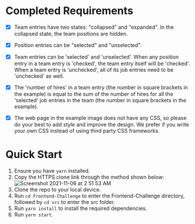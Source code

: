 # Completed Requirements
- [X] Team entries have two states: "collapsed" and "expanded". In the collapsed state, the team positions are hidden.
- [X] Position entries can be "selected" and "unselected".
- [X] Team entries can be 'selected' and 'unselected'. When any position entry in a team entry is 'checked', the team entry itself will be 'checked'. When a team entry is 'unchecked', all of its job entries need to be 'unchecked' as well.
- [X] The 'number of hires' in a team entry (the number in square brackets in the example) is equal to the sum of the number of hires for all the 'selected' job entries in the team (the number in square brackets in the example).
- [X] The web page in the example image does not have any CSS, so please do your best to add style and improve the design. We prefer if you write your own CSS instead of using third party CSS frameworks.


# Quick Start
1. Ensure you have `yarn` installed.
2. Copy the HTTPS clone link through the method shown below:
![Screenshot 2021-11-06 at 2 51 53 AM](https://user-images.githubusercontent.com/61085398/140563471-e739e147-e7c3-4e85-8383-7f8d0f725b9d.png)
3. Clone the repo to your local device.
4. Run `cd Frontend-Challenge` to enter the Frontend-Challenge directory, followed by `cd src` to enter the src folder.
5. Run `yarn install` to install the required dependencies.
6. Run `yarn start`.
